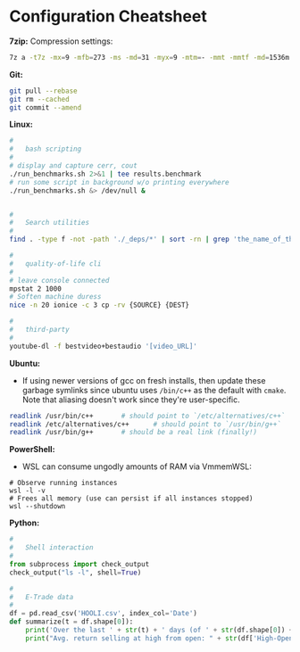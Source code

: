 # Configuration Cheatsheet
__7zip:__ Compression settings:
```bash
7z a -t7z -mx=9 -mfb=273 -ms -md=31 -myx=9 -mtm=- -mmt -mmtf -md=1536m -mmf=bt3 -mmc=10000 -mpb=0 -mlc=0
```

__Git:__
```bash
git pull --rebase
git rm --cached
git commit --amend
```

__Linux:__
```bash
#
#   bash scripting
#
# display and capture cerr, cout
./run_benchmarks.sh 2>&1 | tee results.benchmark    
# run some script in background w/o printing everywhere
./run_benchmarks.sh &> /dev/null &      


#
#   Search utilities
#
find . -type f -not -path './_deps/*' | sort -rn | grep 'the_name_of_the_file_i_want'

#
#   quality-of-life cli
#
# leave console connected
mpstat 2 1000   
# Soften machine duress
nice -n 20 ionice -c 3 cp -rv {SOURCE} {DEST}   

#
#   third-party
#
youtube-dl -f bestvideo+bestaudio '[video_URL]'
```

__Ubuntu:__
* If using newer versions of gcc on fresh installs, then update these garbage
symlinks since ubuntu uses `/bin/c++` as the default with `cmake`. Note that 
aliasing doesn't work since they're user-specific.
```bash
readlink /usr/bin/c++       # should point to `/etc/alternatives/c++`
readlink /etc/alternatives/c++      # should point to `/usr/bin/g++`
readlink /usr/bin/g++       # should be a real link (finally!)
```

__PowerShell:__
* WSL can consume ungodly amounts of RAM via VmmemWSL:
```pwsh
# Observe running instances
wsl -l -v
# Frees all memory (use can persist if all instances stopped)
wsl --shutdown
```


__Python:__
```python
#
#   Shell interaction
#
from subprocess import check_output
check_output("ls -l", shell=True)

#
#   E-Trade data
#
df = pd.read_csv('HOOLI.csv', index_col='Date')
def summarize(t = df.shape[0]):
    print('Over the last ' + str(t) + ' days (of ' + str(df.shape[0]) + ')')
    print("Avg. return selling at high from open: " + str(df['High-Open'][-t:].mean()) + "\nAverage Spread: " + str(df['Spread'][-t:].mean()))
```
